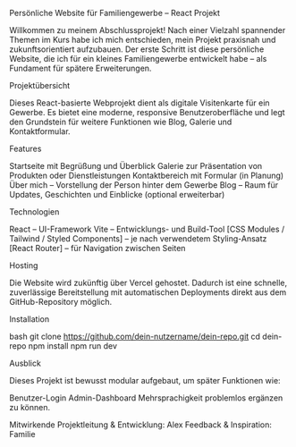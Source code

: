 Persönliche Website für Familiengewerbe – React Projekt

Willkommen zu meinem Abschlussprojekt! 
Nach einer Vielzahl spannender Themen im Kurs habe ich mich entschieden, 
mein Projekt praxisnah und zukunftsorientiert aufzubauen. Der erste Schritt ist diese persönliche Website, 
die ich für ein kleines Familiengewerbe entwickelt habe – als Fundament für spätere Erweiterungen.


Projektübersicht

Dieses React-basierte Webprojekt dient als digitale Visitenkarte für ein Gewerbe. 
Es bietet eine moderne, responsive Benutzeroberfläche und legt den Grundstein 
für weitere Funktionen wie Blog, Galerie und Kontaktformular.


Features

Startseite mit Begrüßung und Überblick
Galerie zur Präsentation von Produkten oder Dienstleistungen
Kontaktbereich mit Formular (in Planung)
Über mich – Vorstellung der Person hinter dem Gewerbe
Blog – Raum für Updates, Geschichten und Einblicke (optional erweiterbar)


Technologien

React – UI-Framework
Vite – Entwicklungs- und Build-Tool
[CSS Modules / Tailwind / Styled Components] – je nach verwendetem Styling-Ansatz
[React Router] – für Navigation zwischen Seiten


Hosting

Die Website wird zukünftig über Vercel gehostet. 
Dadurch ist eine schnelle, zuverlässige Bereitstellung 
mit automatischen Deployments direkt aus dem GitHub-Repository möglich.


Installation

bash
git clone https://github.com/dein-nutzername/dein-repo.git
cd dein-repo
npm install
npm run dev


Ausblick

Dieses Projekt ist bewusst modular aufgebaut, um später Funktionen wie:

Benutzer-Login
Admin-Dashboard
Mehrsprachigkeit
problemlos ergänzen zu können.


Mitwirkende
Projektleitung & Entwicklung: Alex 
Feedback & Inspiration: Familie
